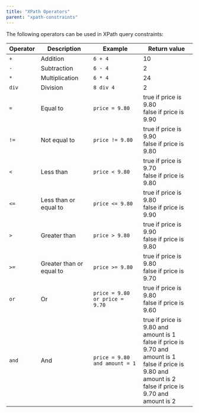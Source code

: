 ```yaml
---
title: "XPath Operators"
parent: "xpath-constraints"
---
```



The following operators can be used in XPath query constraints:

<table><thead><tr><th class="confluenceTh">Operator</th><th class="confluenceTh">Description</th><th class="confluenceTh">Example</th><th class="confluenceTh">Return value</th></tr></thead><tbody><tr><td class="confluenceTd"><code>+&nbsp;</code></td><td class="confluenceTd">Addition</td><td class="confluenceTd"><code>6 + 4</code></td><td class="confluenceTd">10</td></tr><tr><td class="confluenceTd"><code>-</code></td><td class="confluenceTd">Subtraction</td><td class="confluenceTd"><code>6 - 4</code></td><td class="confluenceTd">2</td></tr><tr><td class="confluenceTd"><code>*</code></td><td class="confluenceTd">Multiplication</td><td class="confluenceTd"><code>6 * 4</code></td><td class="confluenceTd">24</td></tr><tr><td class="confluenceTd"><code>div</code></td><td class="confluenceTd">Division</td><td class="confluenceTd"><code>8 div 4</code></td><td class="confluenceTd">2</td></tr><tr><td class="confluenceTd"><code>=</code></td><td class="confluenceTd">Equal to</td><td class="confluenceTd"><code>price = 9.80</code></td><td class="confluenceTd">true if price is 9.80<br class="atl-forced-newline">false if price is 9.90</td></tr><tr><td class="confluenceTd"><code>!=</code></td><td class="confluenceTd">Not equal to</td><td class="confluenceTd"><code>price != 9.80</code></td><td class="confluenceTd">true if price is 9.90<br class="atl-forced-newline">false if price is 9.80</td></tr><tr><td class="confluenceTd"><code>&lt;</code></td><td class="confluenceTd">Less than</td><td class="confluenceTd"><code>price &lt; 9.80</code></td><td class="confluenceTd">true if price is 9.70<br class="atl-forced-newline">false if price is 9.80</td></tr><tr><td class="confluenceTd"><code>&lt;=</code></td><td class="confluenceTd">Less than or equal to</td><td class="confluenceTd"><code>price &lt;= 9.80</code></td><td class="confluenceTd">true if price is 9.80<br class="atl-forced-newline">false if price is 9.90</td></tr><tr><td class="confluenceTd"><code>&gt;</code></td><td class="confluenceTd">Greater than</td><td class="confluenceTd"><code>price &gt; 9.80</code></td><td class="confluenceTd">true if price is 9.90<br class="atl-forced-newline">false if price is 9.80</td></tr><tr><td class="confluenceTd"><code>&gt;=</code></td><td class="confluenceTd">Greater than or equal to</td><td class="confluenceTd"><code>price &gt;= 9.80</code></td><td class="confluenceTd">true if price is 9.80<br class="atl-forced-newline">false if price is 9.70</td></tr><tr><td class="confluenceTd"><code>or</code></td><td class="confluenceTd">Or</td><td class="confluenceTd"><code>price = 9.80 or price = 9.70</code></td><td class="confluenceTd">true if price is 9.80<br class="atl-forced-newline">false if price is 9.60</td></tr><tr><td class="confluenceTd"><code>and</code></td><td class="confluenceTd">And</td><td class="confluenceTd"><code>price = 9.80 and amount = 1</code></td><td class="confluenceTd">true if price is 9.80 and amount is 1<br class="atl-forced-newline">false if price is 9.70 and amount is 1<br class="atl-forced-newline">false if price is 9.80 and amount is 2<br class="atl-forced-newline">false if price is 9.70 and amount is 2</td></tr></tbody></table>
